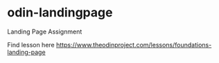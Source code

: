 # odin-landingpage
Landing Page Assignment 

Find lesson here https://www.theodinproject.com/lessons/foundations-landing-page